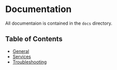 # Documentation

All documentaion is contained in the `docs` directory.

## Table of Contents

- [General](./docs/general/README.md)
- [Services](./docs/services)
- [Troubleshooting](./docs/troubleshooting)
